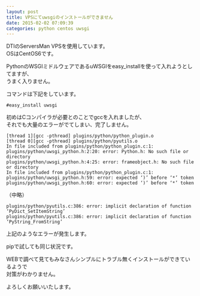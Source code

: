 ```yaml
---
layout: post
title: VPSにてuwsgiのインストールができません
date: 2015-02-02 07:09:39
categories: python centos uwsgi
---
```

<!-- {% raw %} -->
<p>DTIのServersMan VPSを使用しています。<br>
OSはCentOS6です。</p>

<p>PythonのWSGIミドルウェアであるuWSGIをeasy_installを使って入れようとしてますが、<br>
うまく入りません。</p>

<p>コマンドは下記をしています。</p>

<pre><code>#easy_install uwsgi
</code></pre>

<p>初めはCコンパイラが必要とのことでgccを入れましたが、<br>
それでも大量のエラーがでてしまい、完了しません。</p>

<pre><code>[thread 1][gcc -pthread] plugins/python/python_plugin.o
[thread 0][gcc -pthread] plugins/python/pyutils.o
In file included from plugins/python/python_plugin.c:1:
plugins/python/uwsgi_python.h:2:20: error: Python.h: No such file or directory
plugins/python/uwsgi_python.h:4:25: error: frameobject.h: No such file or directory
In file included from plugins/python/python_plugin.c:1:
plugins/python/uwsgi_python.h:59: error: expected ‘)’ before ‘*’ token
plugins/python/uwsgi_python.h:60: error: expected ‘)’ before ‘*’ token
</code></pre>

<p>（中略）</p>

<pre><code>plugins/python/pyutils.c:386: error: implicit declaration of function ‘PyDict_SetItemString’
plugins/python/pyutils.c:386: error: implicit declaration of function ‘PyString_FromString’
</code></pre>

<p>上記のようなエラーが発生します。</p>

<p>pipで試しても同じ状況です。</p>

<p>WEBで調べて見てもみなさんシンプルにトラブル無くインストールができているようで<br>
対策がわかりません。</p>

<p>よろしくお願いいたします。</p>
<!-- {% endraw %} -->
